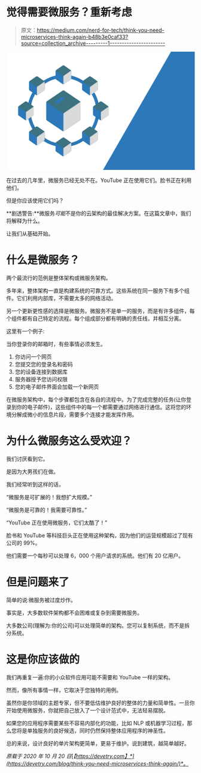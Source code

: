 # 觉得需要微服务？重新考虑

> 原文：<https://medium.com/nerd-for-tech/think-you-need-microservices-think-again-b48b3e0caf33?source=collection_archive---------1----------------------->

![](img/674659872b73f1651ee24b8947f033d6.png)

在过去的几年里，微服务已经无处不在。YouTube 正在使用它们。脸书正在利用他们。

但是你应该使用它们吗？

**剧透警告:**微服务*可能*不是你的云架构的最佳解决方案。在这篇文章中，我们将解释为什么。

让我们从基础开始。

# 什么是微服务？

两个最流行的范例是整体架构或微服务架构。

多年来，整体架构一直是构建系统的可靠方式。这些系统在同一服务下有多个组件。它们利用内部库，不需要太多的网络活动。

另一个更新更性感的选择是微服务。微服务不是单一的服务，而是有许多组件，每个组件都有自己特定的流程。每个组成部分都有明确的责任线，并相互分离。

这里有一个例子:

当你登录你的邮箱时，有些事情必须发生。

1.  你访问一个网页
2.  您提交您的登录名和密码
3.  您的设备连接到数据库
4.  服务器授予您访问权限
5.  您的电子邮件界面会加载一个新网页

在微服务架构中，每个步骤都包含在各自的流程中。为了完成完整的任务(让你登录到你的电子邮件)，这些组件中的每一个都需要通过网络进行通信。这将您的环境分解成微小的信息片段，需要多个连接才能发挥作用。

# 为什么微服务这么受欢迎？

我们讨厌看到它。

是因为大男孩们在做。

我们经常听到这样的话，

“微服务是可扩展的！我想扩大规模。”

“微服务是可靠的！我需要可靠性。”

“YouTube 正在使用微服务，它们太酷了！”

脸书和 YouTube 等科技巨头正在使用这种架构，因为他们的运营规模超过了现有公司的 99%。

他们需要一个每秒可以处理 6，000 个用户请求的系统。他们有 20 亿用户。

# 但是问题来了

简单的说:微服务被过度炒作。

事实是，大多数软件架构都不会困难或复杂到需要微服务。

大多数公司(理解为:你的公司)可以处理简单的架构。您可以复制系统，而不是拆分系统。

# 这是你应该做的

我们再重复一遍:你的小众软件应用可能不需要和 YouTube 一样的架构。

然而，像所有事情一样，它取决于您独特的用例。

虽然你是你领域的主题专家，但不要低估维护良好的整体的力量和简单性。一旦你开始使用微服务，你就把自己放入了一个设计范式中，无法轻易摆脱。

如果您的应用程序需要某些不容易内部化的功能，比如 NLP 或机器学习过程，那么您将是单独服务的良好候选，同时仍然保持整体应用程序的神圣性。

总的来说，设计良好的单片架构更简单，更易于维护。说到建筑，越简单越好。

*原载于 2020 年 10 月 20 日*[*【https://devetry.com】*](https://devetry.com/blog/think-you-need-microservices-think-again/)*。*